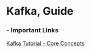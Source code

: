 # Kafka, Guide

### - Important Links
[Kafka Tutorial - Core Concepts](https://www.youtube.com/watch?v=udnX21__SuU)